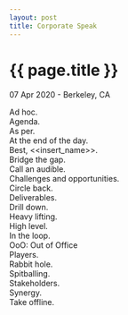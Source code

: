 ```yaml
---
layout: post
title: Corporate Speak
---
```


{{ page.title }}
================

<p class="meta">07 Apr 2020 - Berkeley, CA</p>

Ad hoc.  
Agenda.  
As per.  
At the end of the day.  
Best, <<insert_name>>.  
Bridge the gap.  
Call an audible.  
Challenges and opportunities.  
Circle back.  
Deliverables.  
Drill down.  
Heavy lifting.  
High level.  
In the loop.  
OoO: Out of Office  
Players.  
Rabbit hole.  
Spitballing.  
Stakeholders.  
Synergy.  
Take offline.  